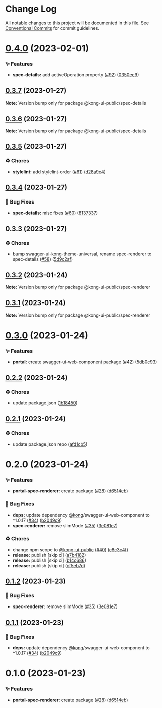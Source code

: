 # Change Log

All notable changes to this project will be documented in this file.
See [Conventional Commits](https://conventionalcommits.org) for commit guidelines.

# [0.4.0](https://github.com/Kong/public-ui-components/compare/@kong-ui-public/spec-details@0.3.7...@kong-ui-public/spec-details@0.4.0) (2023-02-01)


### ✨ Features

* **spec-details:** add activeOperation property ([#92](https://github.com/Kong/public-ui-components/issues/92)) ([0350ee9](https://github.com/Kong/public-ui-components/commit/0350ee96b5bacf9f5728f267142c0b1958185f10))





## [0.3.7](https://github.com/Kong/public-ui-components/compare/@kong-ui-public/spec-details@0.3.6...@kong-ui-public/spec-details@0.3.7) (2023-01-27)

**Note:** Version bump only for package @kong-ui-public/spec-details





## [0.3.6](https://github.com/Kong/public-ui-components/compare/@kong-ui-public/spec-details@0.3.5...@kong-ui-public/spec-details@0.3.6) (2023-01-27)

**Note:** Version bump only for package @kong-ui-public/spec-details





## [0.3.5](https://github.com/Kong/public-ui-components/compare/@kong-ui-public/spec-details@0.3.4...@kong-ui-public/spec-details@0.3.5) (2023-01-27)


### ♻️ Chores

* **stylelint:** add stylelint-order ([#61](https://github.com/Kong/public-ui-components/issues/61)) ([d28a9c4](https://github.com/Kong/public-ui-components/commit/d28a9c42819aa4e19cb294165c6458b973b33e83))





## [0.3.4](https://github.com/Kong/public-ui-components/compare/@kong-ui-public/spec-details@0.3.3...@kong-ui-public/spec-details@0.3.4) (2023-01-27)


### 🐛 Bug Fixes

* **spec-details:** misc fixes ([#60](https://github.com/Kong/public-ui-components/issues/60)) ([8137337](https://github.com/Kong/public-ui-components/commit/813733757c6797b2bcc19f802b0d2dde31c52cbe))





## 0.3.3 (2023-01-27)


### ♻️ Chores

* bump swagger-ui-kong-theme-universal, rename spec-renderer to spec-details ([#58](https://github.com/Kong/public-ui-components/issues/58)) ([5d9c2af](https://github.com/Kong/public-ui-components/commit/5d9c2af5f8184d7f353f5e5f2437fdaabe99a673))





## [0.3.2](https://github.com/Kong/public-ui-components/compare/@kong-ui-public/spec-renderer@0.3.1...@kong-ui-public/spec-renderer@0.3.2) (2023-01-24)

**Note:** Version bump only for package @kong-ui-public/spec-renderer





## [0.3.1](https://github.com/Kong/public-ui-components/compare/@kong-ui-public/spec-renderer@0.3.0...@kong-ui-public/spec-renderer@0.3.1) (2023-01-24)

**Note:** Version bump only for package @kong-ui-public/spec-renderer





# [0.3.0](https://github.com/Kong/public-ui-components/compare/@kong-ui-public/spec-renderer@0.2.2...@kong-ui-public/spec-renderer@0.3.0) (2023-01-24)


### ✨ Features

* **portal:** create swagger-ui-web-component package ([#42](https://github.com/Kong/public-ui-components/issues/42)) ([5db0c93](https://github.com/Kong/public-ui-components/commit/5db0c9382b58ad76d7ad5e40aa4e3e2393b7d900))





## [0.2.2](https://github.com/Kong/public-ui-components/compare/@kong-ui-public/spec-renderer@0.2.1...@kong-ui-public/spec-renderer@0.2.2) (2023-01-24)


### ♻️ Chores

* update package.json ([1b18450](https://github.com/Kong/public-ui-components/commit/1b184509aff84030da887951dfdadc6a3d52a986))





## [0.2.1](https://github.com/Kong/public-ui-components/compare/@kong-ui-public/spec-renderer@0.2.0...@kong-ui-public/spec-renderer@0.2.1) (2023-01-24)


### ♻️ Chores

* update package.json repo ([afd1cb5](https://github.com/Kong/public-ui-components/commit/afd1cb579df4cf962a2920185086620cc32a91e1))





# 0.2.0 (2023-01-24)


### ✨ Features

* **portal-spec-renderer:** create package ([#28](https://github.com/Kong/public-ui-components/issues/28)) ([d6514eb](https://github.com/Kong/public-ui-components/commit/d6514eb412f76026996f4e3082fccaed6b14b5cf))


### 🐛 Bug Fixes

* **deps:** update dependency [@kong](https://github.com/kong)/swagger-ui-web-component to ^1.0.17 ([#34](https://github.com/Kong/public-ui-components/issues/34)) ([b2049c9](https://github.com/Kong/public-ui-components/commit/b2049c9d1af14a4c498433add44148d78b6d2680))
* **spec-renderer:** remove slimMode ([#35](https://github.com/Kong/public-ui-components/issues/35)) ([3e081e7](https://github.com/Kong/public-ui-components/commit/3e081e7db96a60416e12fb0e07a679759bc51cf6))


### ♻️ Chores

* change npm scope to [@kong-ui-public](https://github.com/kong-ui-public) ([#40](https://github.com/Kong/public-ui-components/issues/40)) ([c8c3c4f](https://github.com/Kong/public-ui-components/commit/c8c3c4f165fdd36269e1dd5bb31f47f73f7e9f4a))
* **release:** publish [skip ci] ([a7b4182](https://github.com/Kong/public-ui-components/commit/a7b4182fdc856e6e31eeab07767017b4e060e3a9))
* **release:** publish [skip ci] ([b14c686](https://github.com/Kong/public-ui-components/commit/b14c6862b589e645cb4dfd6cb4a40e7f9fd37cf2))
* **release:** publish [skip ci] ([cf5eb7d](https://github.com/Kong/public-ui-components/commit/cf5eb7d6c6a6455e07132a0ab4e9209d9a759e48))





## [0.1.2](https://github.com/Kong/public-ui-components/compare/@kong-ui-public/spec-renderer@0.1.1...@kong-ui-public/spec-renderer@0.1.2) (2023-01-23)


### 🐛 Bug Fixes

* **spec-renderer:** remove slimMode ([#35](https://github.com/Kong/public-ui-components/issues/35)) ([3e081e7](https://github.com/Kong/public-ui-components/commit/3e081e7db96a60416e12fb0e07a679759bc51cf6))





## [0.1.1](https://github.com/Kong/public-ui-components/compare/@kong-ui-public/spec-renderer@0.1.0...@kong-ui-public/spec-renderer@0.1.1) (2023-01-23)


### 🐛 Bug Fixes

* **deps:** update dependency [@kong](https://github.com/kong)/swagger-ui-web-component to ^1.0.17 ([#34](https://github.com/Kong/public-ui-components/issues/34)) ([b2049c9](https://github.com/Kong/public-ui-components/commit/b2049c9d1af14a4c498433add44148d78b6d2680))





# 0.1.0 (2023-01-23)


### ✨ Features

* **portal-spec-renderer:** create package ([#28](https://github.com/Kong/public-ui-components/issues/28)) ([d6514eb](https://github.com/Kong/public-ui-components/commit/d6514eb412f76026996f4e3082fccaed6b14b5cf))
